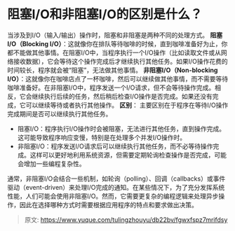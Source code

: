 # 阻塞I/O和非阻塞I/O的区别是什么？

当涉及到I/O（输入/输出）操作时，阻塞和非阻塞是两种不同的处理方式。
**阻塞I/O（Blocking I/O）**：这就像你在排队等待咖啡的时候，直到咖啡准备好为止，你都不能做其他事情。在阻塞I/O中，当程序执行一个I/O操作（比如读取文件或从网络接收数据），它会等待这个操作完成后才继续执行其他任务。如果I/O操作花费的时间较长，程序就会被“阻塞”，无法做其他事情。
**非阻塞I/O（Non-blocking I/O）**：这就像你在咖啡店点了一杯咖啡，然后可以继续做其他事情，而不需要等待咖啡准备好。在非阻塞I/O中，程序发送一个I/O请求，但不会等待操作完成。相反，它会继续执行后续的任务，然后稍后检查I/O操作是否完成。如果还没有完成，它可以继续等待或者执行其他操作。
**区别**：
主要区别在于程序在等待I/O操作完成期间是否可以继续执行其他任务。

-  阻塞I/O：程序执行I/O操作时会被阻塞，无法进行其他任务，直到操作完成。这可能导致程序响应变慢，特别是在处理多个并发I/O操作时。 
-  非阻塞I/O：程序发送I/O请求后可以继续执行其他任务，而不必等待操作完成。这样可以更好地利用系统资源，但需要定期轮询检查操作是否完成，可能会增加一些编程复杂性。 

通常，非阻塞I/O会结合一些机制，如轮询（polling）、回调（callbacks）或事件驱动（event-driven）来处理I/O完成的通知。在某些情况下，为了充分发挥系统性能，人们可能会使用非阻塞I/O。然而，它需要更复杂的编程逻辑来处理异步操作，因此在选择哪种方式时需要根据应用程序的特点和要求做出决策。


> 原文: <https://www.yuque.com/tulingzhouyu/db22bv/fgwxfspz7mrifdsy>